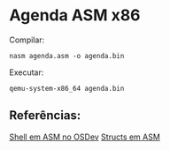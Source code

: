 # Agenda ASM x86

Compilar: 
```
nasm agenda.asm -o agenda.bin
```

Executar:
```
qemu-system-x86_64 agenda.bin
```

## Referências:

[Shell em ASM no OSDev](http://wiki.osdev.org/Real_mode_assembly_I)
[Structs em ASM](https://www.csee.umbc.edu/courses/undergraduate/313/spring05/burt_katz/lectures/Lect10/structuresInAsm.html)